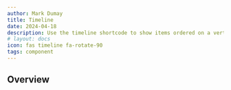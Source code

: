 ```yaml
---
author: Mark Dumay
title: Timeline
date: 2024-04-18
description: Use the timeline shortcode to show items ordered on a vertical timelime.
# layout: docs
icon: fas timeline fa-rotate-90
tags: component
---
```


## Overview


